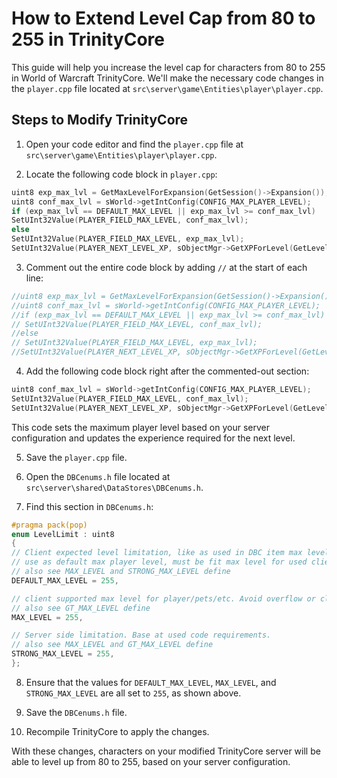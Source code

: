 # How to Extend Level Cap from 80 to 255 in TrinityCore

This guide will help you increase the level cap for characters from 80 to 255 in World of Warcraft TrinityCore. We'll make the necessary code changes in the `player.cpp` file located at `src\server\game\Entities\player\player.cpp`.

## Steps to Modify TrinityCore

1. Open your code editor and find the `player.cpp` file at `src\server\game\Entities\player\player.cpp`.

2. Locate the following code block in `player.cpp`:

```cpp
uint8 exp_max_lvl = GetMaxLevelForExpansion(GetSession()->Expansion());
uint8 conf_max_lvl = sWorld->getIntConfig(CONFIG_MAX_PLAYER_LEVEL);
if (exp_max_lvl == DEFAULT_MAX_LEVEL || exp_max_lvl >= conf_max_lvl)
SetUInt32Value(PLAYER_FIELD_MAX_LEVEL, conf_max_lvl);
else
SetUInt32Value(PLAYER_FIELD_MAX_LEVEL, exp_max_lvl);
SetUInt32Value(PLAYER_NEXT_LEVEL_XP, sObjectMgr->GetXPForLevel(GetLevel()));
```

3. Comment out the entire code block by adding `//` at the start of each line:

```cpp
//uint8 exp_max_lvl = GetMaxLevelForExpansion(GetSession()->Expansion());
//uint8 conf_max_lvl = sWorld->getIntConfig(CONFIG_MAX_PLAYER_LEVEL);
//if (exp_max_lvl == DEFAULT_MAX_LEVEL || exp_max_lvl >= conf_max_lvl)
// SetUInt32Value(PLAYER_FIELD_MAX_LEVEL, conf_max_lvl);
//else
// SetUInt32Value(PLAYER_FIELD_MAX_LEVEL, exp_max_lvl);
//SetUInt32Value(PLAYER_NEXT_LEVEL_XP, sObjectMgr->GetXPForLevel(GetLevel()));
```

4. Add the following code block right after the commented-out section:

```cpp
uint8 conf_max_lvl = sWorld->getIntConfig(CONFIG_MAX_PLAYER_LEVEL);
SetUInt32Value(PLAYER_FIELD_MAX_LEVEL, conf_max_lvl);
SetUInt32Value(PLAYER_NEXT_LEVEL_XP, sObjectMgr->GetXPForLevel(GetLevel()));
``` 

This code sets the maximum player level based on your server configuration and updates the experience required for the next level.

5. Save the `player.cpp` file.

6. Open the `DBCenums.h` file located at `src\server\shared\DataStores\DBCenums.h`.

7. Find this section in `DBCenums.h`:

```cpp
#pragma pack(pop)
enum LevelLimit : uint8
{
// Client expected level limitation, like as used in DBC item max levels for "until max player level"
// use as default max player level, must be fit max level for used client
// also see MAX_LEVEL and STRONG_MAX_LEVEL define
DEFAULT_MAX_LEVEL = 255,

// client supported max level for player/pets/etc. Avoid overflow or client stability affected.
// also see GT_MAX_LEVEL define
MAX_LEVEL = 255,

// Server side limitation. Base at used code requirements.
// also see MAX_LEVEL and GT_MAX_LEVEL define
STRONG_MAX_LEVEL = 255,
};
```

8. Ensure that the values for `DEFAULT_MAX_LEVEL`, `MAX_LEVEL`, and `STRONG_MAX_LEVEL` are all set to `255`, as shown above.

9. Save the `DBCenums.h` file.

10. Recompile TrinityCore to apply the changes.

With these changes, characters on your modified TrinityCore server will be able to level up from 80 to 255, based on your server configuration.
